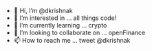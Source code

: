 - 👋 Hi, I’m @dkrishnak
- 👀 I’m interested in ... all things code!
- 🌱 I’m currently learning ... crypto
- 💞️ I’m looking to collaborate on ... openFinance
- 📫 How to reach me ... tweet @dkrishnak

<!---
dkrishnak/dkrishnak is a ✨ special ✨ repository because its `README.md` (this file) appears on your GitHub profile.
You can click the Preview link to take a look at your changes.
--->

